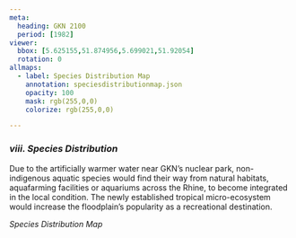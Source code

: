 ```yaml
---
meta:
  heading: GKN 2100
  period: [1982]
viewer:
  bbox: [5.625155,51.874956,5.699021,51.92054]
  rotation: 0
allmaps:
  - label: Species Distribution Map
    annotation: speciesdistributionmap.json
    opacity: 100
    mask: rgb(255,0,0)
    colorize: rgb(255,0,0)

---
```


### _viii.    Species Distribution_

Due to the artificially warmer water near GKN’s nuclear park, non-indigenous aquatic species would find their way from natural habitats, aquafarming facilities or aquariums across the Rhine, to become integrated in the local condition. The newly established tropical micro-ecosystem would increase the floodplain’s popularity as a recreational destination.


_Species Distribution Map_
